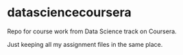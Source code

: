 # datasciencecoursera
Repo for course work from Data Science track on Coursera.

Just keeping all my assignment files in the same place. 
